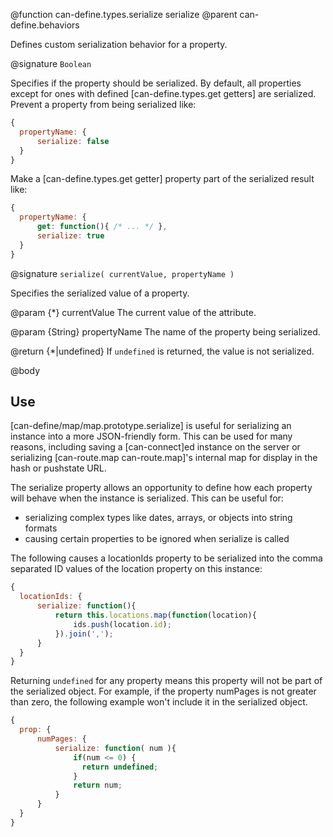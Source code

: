 @function can-define.types.serialize serialize
@parent can-define.behaviors

Defines custom serialization behavior for a property.

@signature `Boolean`

Specifies if the property should be serialized.  By default, all properties except for
ones with defined [can-define.types.get getters] are serialized. Prevent a property
from being serialized like:

```javascript
{
  propertyName: {
      serialize: false
  }
}
```

Make a [can-define.types.get getter] property part of the serialized result like:

```javascript
{
  propertyName: {
      get: function(){ /* ... */ },
      serialize: true
  }
}
```

@signature `serialize( currentValue, propertyName )`

Specifies the serialized value of a property.

@param {*} currentValue The current value of the attribute.

@param {String} propertyName The name of the property being serialized.

@return {*|undefined} If `undefined` is returned, the value is not serialized.

@body

## Use

[can-define/map/map.prototype.serialize] is useful for serializing an instance into
a more JSON-friendly form.  This can be used for many reasons, including saving a
[can-connect]ed instance on the server or serializing [can-route.map can-route.map]'s internal
map for display in the hash or pushstate URL.

The serialize property allows an opportunity to define how
each property will behave when the instance is serialized.  This can be useful for:

- serializing complex types like dates, arrays, or objects into string formats
- causing certain properties to be ignored when serialize is called

The following causes a locationIds property to be serialized into
the comma separated ID values of the location property on this instance:

```javascript
{
  locationIds: {
      serialize: function(){
          return this.locations.map(function(location){
              ids.push(location.id);
          }).join(',');
      }
  }
}
```

Returning `undefined` for any property means this property will not be part of the serialized
object.  For example, if the property numPages is not greater than zero, the following example
won't include it in the serialized object.

```javascript
{
  prop: {
      numPages: {
          serialize: function( num ){
              if(num <= 0) {
                return undefined;
              }
              return num;
          }
      }
  }
}
```
